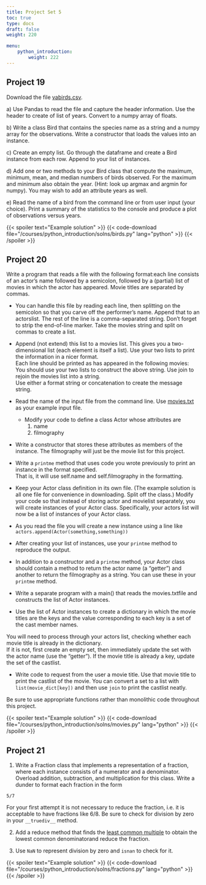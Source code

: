 ```yaml
---
title: Project Set 5
toc: true
type: docs
draft: false
weight: 220

menu:
    python_introduction:
        weight: 222
---
```


## Project 19

Download the file [vabirds.csv](data/vabirds.csv). 

a) Use Pandas to read the file and capture the header information. Use the header to create of list of years.  Convert to a numpy array of floats.

b) Write a class Bird that contains the species name as a string and a numpy array for the observations.  Write a constructor that loads the values into an instance.  

c) Create an empty list.  Go through the dataframe and create a Bird instance from each row.  Append to your list of instances.

d) Add one or two methods to your Bird class that compute the maximum, minimum, mean, and median numbers of birds observed.  For the maximum and minimum also obtain the year.  (Hint: look up argmax and argmin for numpy).  You may wish to add an attribute years as well.  

e) Read the name of a bird from the command line or from user input (your choice).  Print a summary of the statistics to the console and produce a plot of observations versus years.

{{< spoiler text="Example solution" >}}
{{< code-download file="/courses/python_introduction/solns/birds.py" lang="python" >}}
{{< /spoiler >}}

## Project 20
Write a program that reads a file with the following format:each line consists of an actor’s name followed by a semicolon, followed by a (partial) list of movies in which the actor has appeared.  Movie titles are separated by commas.  

- You can handle this file by reading each line, then splitting on the semicolon so that you carve off the performer’s name.  Append that to an actorslist.  The rest of the line is a comma-separated string.  Don’t forget to strip the end-of-line marker.   Take the movies string and split on commas to create a list. 

- Append (not extend) this list to a movies list.  This gives you a two-dimensional list (each element is itself a list).  Use your two lists to print the information in a nicer format.  
Each line should be printed as<Actor> has appeared in the following movies: <movies>  You should use your two lists to construct the above string.  Use join to rejoin the movies list into a string.  
Use either a format string or concatenation to create the message string.
- Read the name of the input file from the command line.  Use [movies.txt](/data/movies.txt) as your example input file.
   - Modify your code to define a class Actor whose attributes are
     1. name
     2. filmography 
- Write a constructor that stores these attributes as members of the instance.  The filmography will just be the movie list for this project.
- Write a `printme` method that uses code you wrote previously to print an instance in the format specified.  
That is, it will use self.name and self.filmography in the formatting. 
- Keep your Actor class definition in its own file.  (The example solution is all one file for convenience in downloading.  Split off the class.)
Modify your code so that instead of storing actor and movielist separately, you will create instances of your Actor class.  Specifically, your actors list will now be a list of instances of your Actor class.  
- As you read the file you will create a new instance using a line like
      `actors.append(Actor(something,something))`
- After creating your list of instances, use your `printme` method to reproduce the output.
- In addition to a constructor and a `printme` method, your Actor class should contain a method to return the actor name (a “getter”) and another to return the filmography as a string.  You can use these in your `printme` method.  
- Write a separate program with a main() that reads the movies.txtfile and constructs the list of Actor instances.  
- Use the list of Actor instances to create a dictionary in which the movie titles are the keys and the value corresponding to each key is a set of the cast member names.  

You will need to process through your actors list, checking whether each movie title is already in the dictionary.  
If it is not, first create an empty set, then immediately update the set with the actor name (use the “getter”).  If the movie title is already a key, update the set of the castlist.

- Write code to request from the user a movie title.  Use that movie title to print the castlist of the movie.   You can convert a set to a list with `list(movie_dict[key])` and then use `join` to print the castlist neatly.

Be sure to use appropriate functions rather than monolithic code throughout this project.

{{< spoiler text="Example solution" >}}
{{< code-download file="/courses/python_introduction/solns/movies.py" lang="python" >}}
{{< /spoiler >}}

## Project 21

1. Write a Fraction class that implements a representation of a fraction, where each instance consists of a numerator and a denominator. Overload addition, subtraction, and multiplication for this class.  Write a dunder to format each fraction in the form
```no-highlight
5/7
```
For your first attempt it is not necessary to reduce the fraction, i.e. it is acceptable to have fractions like 6/8. Be sure to check for division by zero in your `__truediv__` method.

2. Add a reduce method that finds the [least common multiple](https://en.wikipedia.org/wiki/Least_common_multiple) to obtain the lowest common denominatorand reduce the fraction.

3. Use `NaN` to represent division by zero and `isnan` to check for it.

{{< spoiler text="Example solution" >}}
{{< code-download file="/courses/python_introduction/solns/fractions.py" lang="python" >}}
{{< /spoiler >}}

